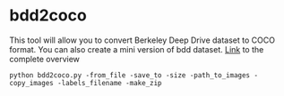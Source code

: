 # bdd2coco
This tool will allow you to convert Berkeley Deep Drive dataset to COCO format. You can also create a mini version of bdd dataset.
[Link](https://irailean.github.io/projects/bdd2coco/) to the complete overview

```
python bdd2coco.py -from_file -save_to -size -path_to_images -copy_images -labels_filename -make_zip
```
